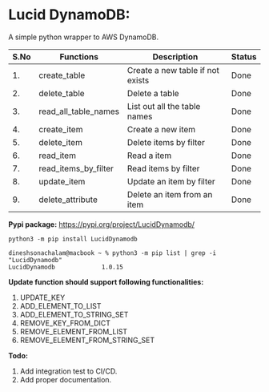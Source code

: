 # Lucid DynamoDB:

A simple python wrapper to AWS DynamoDB.


| S.No | Functions            | Description                      | Status  |
|------|----------------------|----------------------------------|---------|
| 1.   | create_table         | Create a new table if not exists | Done    |
| 2.   | delete_table         | Delete a table                   | Done    |
| 3.   | read_all_table_names | List out all the table names     | Done    |
| 4.   | create_item          | Create a new item                | Done    |
| 5.   | delete_item          | Delete items by filter           | Done    |
| 6.   | read_item            | Read a item                      | Done    |
| 7.   | read_items_by_filter | Read items by filter             | Done    |
| 8.   | update_item          | Update an item by filter         | Done    |
| 9.   | delete_attribute     | Delete an item from an item      | Done    |

**Pypi package:** https://pypi.org/project/LucidDynamodb/





```
python3 -m pip install LucidDynamodb

dineshsonachalam@macbook ~ % python3 -m pip list | grep -i "LucidDynamodb"
LucidDynamodb             1.0.15
```


**Update function should support following functionalities:**

1. UPDATE_KEY
2. ADD_ELEMENT_TO_LIST
3. ADD_ELEMENT_TO_STRING_SET
4. REMOVE_KEY_FROM_DICT
5. REMOVE_ELEMENT_FROM_LIST
6. REMOVE_ELEMENT_FROM_STRING_SET

**Todo:**
1. Add integration test to CI/CD.
2. Add proper documentation.

